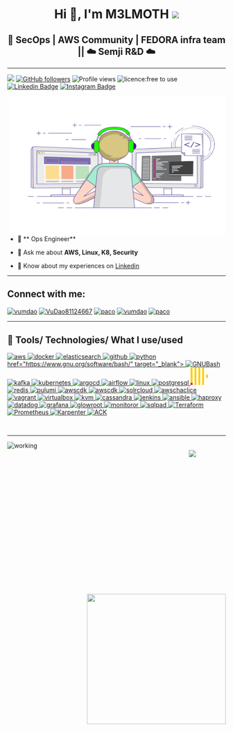 <h1 align="center">Hi 👋, I'm M3LMOTH <img src="https://github.com/vumdao/vumdao/blob/master/logo.png?raw=true" width="50px"></h1>
<h2 align="center"><b>🚀 SecOps | AWS Community | FEDORA infra team || ☁️ Semji R&D ☁️</b></h2>

---

![](https://visitor-badge.glitch.me/badge?page_id=github.com/M31MOTH) [![GitHub followers](https://img.shields.io/github/followers/vumdao?label=Followers&style=social)](https://github.com/M31MOTH/?tab=follow) ![Profile views](https://komarev.com/ghpvc/?username=vumdao&color=blueviolet) ![licence:free to use](https://img.shields.io/badge/licence-free--to--use-blue) [![Linkedin Badge](https://img.shields.io/badge/-paco-blue?style=flat&logo=Linkedin&logoColor=white&link=https://www.linkedin.com/in/garciapaco/)](https://www.linkedin.com/in/garciapaco/) [![Instagram Badge](https://img.shields.io/badge/-dev.to-black?style=flat&logo=instagram&logoColor=white&link=https://dev.to/m31moth)](https://dev.to/m31moth)


<img align="right" src="https://github.com/mikonoid/mikonoid/blob/main/images/gifs/coder3.gif?raw=true" width="500" height="320" />


- 🔭 ** Ops Engineer**

- 💬 Ask me about **AWS, Linux, K8, Security**

- 📄 Know about my experiences on [Linkedin](https://www.linkedin.com/in/garciapaco/)

---

<h2 align="left"><b>Connect with me:</b></h2>
<p align="left">
    <a href="https://dev.to/m31moth" target="blank"><img align="center" src="https://www.vectorlogo.zone/logos/devto/devto-icon.svg" alt="vumdao" height="30" width="40" /></a>
    <a href="https://twitter.com/M3LMOTH" target="blank"><img align="center" src="https://cdn.jsdelivr.net/npm/simple-icons@3.0.1/icons/twitter.svg" alt="VuDao81124667" height="30" width="40" /></a>
    <a href="https://www.linkedin.com/in/garciapaco" target="blank"><img align="center" src="https://cdn.jsdelivr.net/npm/simple-icons@3.0.1/icons/linkedin.svg" alt="paco" height="30" width="40" /></a>
    <a href="https://github.com/M31MOTH" target="blank"><img align="center" src="https://cdn.jsdelivr.net/npm/simple-icons@3.0.1/icons/github.svg" alt="vumdao" height="30" width="40" /></a> <a href="https://stackoverflow.com/users/13675433/m4ldoror" target="blank"><img align="center" src="https://cdn.jsdelivr.net/npm/simple-icons@4.13.0/icons/stackoverflow.svg" alt="paco" height="30" width="40" /></a>
</p>

---

<h2>🚀 Tools/ Technologies/ What I use/used</h2>

<p align="left">
    <a href="https://aws.amazon.com" target="_blank"> <img src="images/aws.png" alt="aws" width="40" height="40"/> </a> <a href="https://www.docker.com/" target="_blank"> <img src="https://www.vectorlogo.zone/logos/docker/docker-icon.svg" alt="docker" width="40" height="40"/> </a> <a href="https://www.elastic.co" target="_blank"> <img src="https://www.vectorlogo.zone/logos/elastic/elastic-icon.svg" alt="elasticsearch" width="40" height="40"/> </a> <a href="https://github.com/" target="_blank"> <img src="images/git.png" alt="github" width="40" height="40"/> </a> <a href="https://www.python.org/" target="_blank"> <img src="https://www.vectorlogo.zone/logos/python/python-icon.svg" alt="python" width="40" height="40"/> href="https://www.gnu.org/software/bash/" target="_blank"> <img src="images/bash.png" alt="GNUBash" width="40" height="40"/> </a> <a href="https://kafka.apache.org/" target="_blank"> <img src="https://www.vectorlogo.zone/logos/apache_kafka/apache_kafka-icon.svg" alt="kafka" width="40" height="40"/> </a> <a href="https://kubernetes.io" target="_blank"> <img src="https://www.vectorlogo.zone/logos/kubernetes/kubernetes-icon.svg" alt="kubernetes" width="40" height="40"/> </a> <a href="https://argo-cd.readthedocs.io/en/stable/" target="_blank"> <img src="images/argocd.png" alt="argocd" width="40" height="40"/> </a> </a> <a href="https://airflow.apache.org/" target="_blank"> <img src="images/airflow.png" alt="airflow" width="40" height="40"/> </a> <a href="https://www.linux.org/" target="_blank"> <img src="images/linux.png" alt="linux" width="40" height="40"/> </a> <a href="https://www.postgresql.org/" target="_blank"> <img src="https://www.vectorlogo.zone/logos/postgresql/postgresql-icon.svg" alt="postgresql" width="40" height="40"/> </a> <a href="https://clickhouse.tech/" target="_blank"> <img src="https://raw.githubusercontent.com/ClickHouse/ClickHouse/master/website/images/logo.svg" alt="clickhouse" width="40" height="40"/> </a> <a href="https://redis.io/" target="_blank"> <img src="https://www.vectorlogo.zone/logos/redis/redis-icon.svg" alt="redis" width="40" height="40"/> </a> <a href="https://www.pulumi.com/" target="_blank"> <img src="images/pulumi.svg" alt="pulumi" width="40" height="40"/> </a> <a href="https://docs.aws.amazon.com/cdk/latest/guide/getting_started.html" target="_blank"> <img src="images/cdk.png" alt="awscdk" width="40" height="40"/> </a> <a href="https://cdk8s.io/" target="_blank"> <img src="images/cdk8s.png" alt="awscdk" width="40" height="40"/> </a> <a href="https://solr.apache.org/guide/6_6/solrcloud.html" target="_blank"> <img src="https://www.vectorlogo.zone/logos/apache_solr/apache_solr-icon.svg" alt="solrcloud" width="40" height="40"/> </a> <a href="https://aws.github.io/chalice/" target="_blank"> <img src="https://aws.github.io/chalice/_images/chalice-logo-whitespace.png" alt="awschaclice" width="40" height="40"/> </a> <a href="https://www.vagrantup.com/" target="_blank"> <img src="https://www.vectorlogo.zone/logos/vagrantup/vagrantup-icon.svg" alt="vagrant" width="40" height="40"/> </a> <a href="https://www.virtualbox.org/" target="_blank"> <img src="https://www.vectorlogo.zone/logos/virtualbox/virtualbox-icon.svg" alt="virtualbox" width="40" height="40"/> </a> <a href="https://www.linux-kvm.org/page/Main_Page" target="_blank"> <img src="https://raw.githubusercontent.com/AwesomeLogos/logomono/gh-pages/logos/kvm.svg" alt="kvm" width="40" height="40"/> </a> <a href="https://cassandra.apache.org/" target="_blank"> <img src="https://www.vectorlogo.zone/logos/apache_cassandra/apache_cassandra-icon.svg" alt="cassandra" width="40" height="40"/> </a> <a href="https://www.jenkins.io/" target="_blank"> <img src="https://www.vectorlogo.zone/logos/jenkins/jenkins-icon.svg" alt="jenkins" width="40" height="40"/> </a> <a href="https://www.ansible.com/" target="_blank"> <img src="https://www.vectorlogo.zone/logos/ansible/ansible-icon.svg" alt="ansible" width="40" height="40"/> </a> <a href="http://www.haproxy.org/" target="_blank"> <img src="https://www.vectorlogo.zone/logos/haproxy/haproxy-icon.svg" alt="haproxy" width="40" height="40"/> </a> <a href="https://www.datadoghq.com/" target="_blank"> <img src="https://www.vectorlogo.zone/logos/datadoghq/datadoghq-icon.svg" alt="datadog" width="40" height="40"/> </a> <a href="https://solr.apache.org/guide/6_6/solrcloud.html" target="_blank"> <img src="https://www.vectorlogo.zone/logos/grafana/grafana-icon.svg" alt="grafana" width="40" height="40"/> </a> <a href="https://glowroot.org/" target="_blank"> <img src="https://glowroot.org/images/favicon-440x440.22b5b3f3.png" alt="glowroot" width="40" height="40"/> </a> <a href="https://monitoror.com/" target="_blank"> <img src="https://monitoror.com/assets/images/animated-logo.svg" alt="monitoror" width="40" height="40"/> </a> <a href="https://sqlpad.github.io/sqlpad/" target="_blank"> <img src="https://dev-to-uploads.s3.amazonaws.com/uploads/articles/3ad4nqb9z1a5ozz1xl6k.png" alt="sqlpad" width="40" height="40"/> </a>  <a href="https://www.terraform.io/" target="_blank"> <img src="images/terraform.png" alt="Terraform" width="40" height="40"/> </a> <a href="https://prometheus.io/" target="_blank"> <img src="images/prometheus.png" alt="Prometheus" width="40" height="40"/> <img src="images/karpenter.png" alt="Karpenter" width="40" height="40"/> <img src="images/ack.png" alt="ACK" width="40" height="40"/> </a>
</p>
<br>

---

<a target="_blank" rel="noopener noreferrer" href="https://user-images.githubusercontent.com/57112545/111080199-5fa60f00-8523-11eb-85ea-5262e89445b0.jpg">
    <img align="left" alt="working" src="https://user-images.githubusercontent.com/57112545/111080199-5fa60f00-8523-11eb-85ea-5262e89445b0.jpg" width="350" height="350" style="max-width:100%;">
    <img align='right' src="https://media.giphy.com/media/HEPwfdu6T6svpPE1eN/giphy.gif" height="300" width="320">
</a>

<br/>

<div align="center">
    <a href="https://www.buymeacoffee.com/deladouceur" target="_blank" style="display: inline-block;">
        <img
            src="https://img.shields.io/badge/Donate-Buy%20Me%20A%20Coffee-orange.svg?style=flat-square"
            align="center"
        />
    </a></div>
<br />
